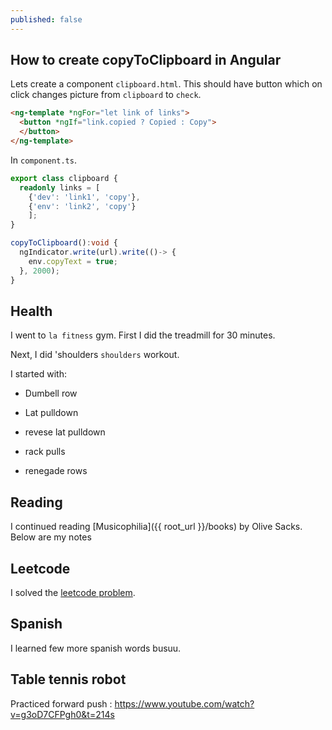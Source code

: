 ```yaml
---
published: false
---
```



## How to create copyToClipboard in Angular

Lets create a component `clipboard.html`. This should have button which on click changes picture from `clipboard` to `check`.

```html
<ng-template *ngFor="let link of links">
  <button *ngIf="link.copied ? Copied : Copy">
  </button>
</ng-template>
```

In `component.ts`. 


```ts
export class clipboard {
  readonly links = [
    {'dev': 'link1', 'copy'},
    {'env': 'link2', 'copy'}
    ];
}

copyToClipboard():void {
  ngIndicator.write(url).write(()-> {
    env.copyText = true;
  }, 2000);
}
```

## Health

I went to `la fitness` gym. First I did the treadmill for 30 minutes. 

Next, I did 'shoulders `shoulders` workout.

I started with: 

* Dumbell row

* Lat pulldown 

* revese lat pulldown 

* rack pulls

* renegade rows

## Reading

I continued reading [Musicophilia]({{ root_url }}/books) by Olive Sacks. Below are my notes

## Leetcode

I solved the [leetcode problem](https://leetcode.com/problems/bulls-and-cows/description/).

## Spanish 

I learned few more spanish words busuu. 


## Table tennis robot

Practiced forward push : https://www.youtube.com/watch?v=g3oD7CFPgh0&t=214s




